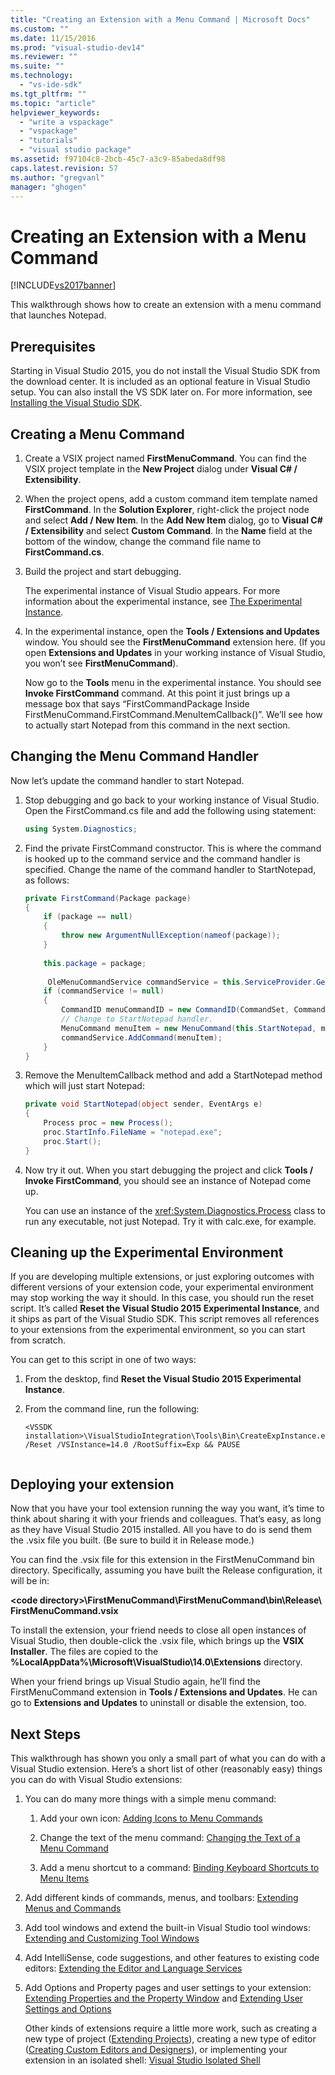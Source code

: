 ```yaml
---
title: "Creating an Extension with a Menu Command | Microsoft Docs"
ms.custom: ""
ms.date: 11/15/2016
ms.prod: "visual-studio-dev14"
ms.reviewer: ""
ms.suite: ""
ms.technology: 
  - "vs-ide-sdk"
ms.tgt_pltfrm: ""
ms.topic: "article"
helpviewer_keywords: 
  - "write a vspackage"
  - "vspackage"
  - "tutorials"
  - "visual studio package"
ms.assetid: f97104c8-2bcb-45c7-a3c9-85abeda8df98
caps.latest.revision: 57
ms.author: "gregvanl"
manager: "ghogen"
---
```

# Creating an Extension with a Menu Command
[!INCLUDE[vs2017banner](../includes/vs2017banner.md)]

This walkthrough shows how to create an extension with a menu command that launches Notepad.  
  
## Prerequisites  
 Starting in Visual Studio 2015, you do not install the Visual Studio SDK from the download center. It is included as an optional feature in Visual Studio setup. You can also install the VS SDK later on. For more information, see [Installing the Visual Studio SDK](../extensibility/installing-the-visual-studio-sdk.md).  
  
## Creating a Menu Command  
  
1.  Create a VSIX project named **FirstMenuCommand**. You can find the VSIX project template in the **New Project** dialog under **Visual C# / Extensibility**.  
  
2.  When the project opens, add a custom command item template named **FirstCommand**. In the **Solution Explorer**, right-click the project node and select **Add / New Item**. In the **Add New Item** dialog, go to **Visual C# / Extensibility** and select **Custom Command**. In the **Name** field at the bottom of the window, change the command file name to **FirstCommand.cs**.  
  
3.  Build the project and start debugging.  
  
     The experimental instance of Visual Studio appears. For more information about the experimental instance, see [The Experimental Instance](../extensibility/the-experimental-instance.md).  
  
4.  In the experimental instance, open the  **Tools / Extensions and Updates** window. You should see the **FirstMenuCommand** extension here. (If you open **Extensions and Updates** in your working instance of Visual Studio, you won’t see **FirstMenuCommand**).  
  
     Now go to the **Tools** menu in the experimental instance. You should see **Invoke FirstCommand** command. At this point it just brings up a message box that says “FirstCommandPackage Inside FirstMenuCommand.FirstCommand.MenuItemCallback()”. We’ll see how to actually start Notepad from this command in the next section.  
  
## Changing the Menu Command Handler  
 Now let’s update the command handler to start Notepad.  
  
1.  Stop debugging and go back to your working instance of Visual Studio. Open the FirstCommand.cs file and add the following using statement:  
  
    ```csharp  
    using System.Diagnostics;  
    ```  
  
2.  Find the private FirstCommand constructor. This is where the command is hooked up to the command service and the command handler is specified. Change the name of the command handler to StartNotepad, as follows:  
  
    ```csharp  
    private FirstCommand(Package package)  
    {  
        if (package == null)  
        {  
            throw new ArgumentNullException(nameof(package));  
        }  
  
        this.package = package;  
  
         OleMenuCommandService commandService = this.ServiceProvider.GetService(typeof(IMenuCommandService)) as OleMenuCommandService;  
        if (commandService != null)  
        {  
            CommandID menuCommandID = new CommandID(CommandSet, CommandId);  
            // Change to StartNotepad handler.  
            MenuCommand menuItem = new MenuCommand(this.StartNotepad, menuCommandID);  
            commandService.AddCommand(menuItem);  
        }  
    }  
    ```  
  
3.  Remove the MenuItemCallback method and add a StartNotepad method which will just start Notepad:  
  
    ```csharp  
    private void StartNotepad(object sender, EventArgs e)  
    {  
        Process proc = new Process();  
        proc.StartInfo.FileName = "notepad.exe";  
        proc.Start();  
    }  
    ```  
  
4.  Now try it out. When you start debugging the project and click **Tools / Invoke FirstCommand**, you should see an instance of Notepad come up.  
  
     You can use an instance of the <xref:System.Diagnostics.Process> class to run any executable, not just Notepad. Try it with calc.exe, for example.  
  
## Cleaning up the Experimental Environment  
 If you are developing multiple extensions, or just exploring outcomes with different versions of your extension code, your experimental environment may stop working the way it should. In this case, you should run the reset script. It’s called **Reset the Visual Studio 2015 Experimental Instance**, and it ships as part of the Visual Studio SDK. This script removes all references to your extensions from the experimental environment, so you can start from scratch.  
  
 You can get to this script in one of two ways:  
  
1.  From the desktop, find **Reset the Visual Studio 2015 Experimental Instance**.  
  
2.  From the command line, run the following:  
  
    ```  
    <VSSDK installation>\VisualStudioIntegration\Tools\Bin\CreateExpInstance.exe /Reset /VSInstance=14.0 /RootSuffix=Exp && PAUSE  
  
    ```  
  
## Deploying your extension  
 Now that you have your tool extension running the way you want, it’s time to think about sharing it with your friends and colleagues. That’s easy, as long as they have Visual Studio 2015 installed. All you have to do is send them the .vsix file you built. (Be sure to build it in Release mode.)  
  
 You can find the .vsix file for this extension in the FirstMenuCommand bin directory. Specifically, assuming you have built the Release configuration, it will be in:  
  
 **\<code directory>\FirstMenuCommand\FirstMenuCommand\bin\Release\ FirstMenuCommand.vsix**  
  
 To install the extension, your friend needs to close all open instances of Visual Studio, then double-click the .vsix file, which brings up the **VSIX Installer**. The files are copied to the **%LocalAppData%\Microsoft\VisualStudio\14.0\Extensions** directory.  
  
 When your friend brings up Visual Studio again, he’ll find the FirstMenuCommand extension in **Tools / Extensions and Updates**. He can go to **Extensions and Updates** to uninstall or disable the extension, too.  
  
## Next Steps  
 This walkthrough has shown you only a small part of what you can do with a Visual Studio extension. Here’s a short list of other (reasonably easy) things you can do with Visual Studio extensions:  
  
1. You can do many more things with a simple menu command:  
  
   1.  Add your own icon: [Adding Icons to Menu Commands](../extensibility/adding-icons-to-menu-commands.md)  
  
   2.  Change the text of the menu command: [Changing the Text of a Menu Command](../extensibility/changing-the-text-of-a-menu-command.md)  
  
   3.  Add a menu shortcut to a command: [Binding Keyboard Shortcuts to Menu Items](../extensibility/binding-keyboard-shortcuts-to-menu-items.md)  
  
2. Add different kinds of commands, menus, and toolbars: [Extending Menus and Commands](../extensibility/extending-menus-and-commands.md)  
  
3. Add tool windows and extend the built-in Visual Studio tool windows: [Extending and Customizing Tool Windows](../extensibility/extending-and-customizing-tool-windows.md)  
  
4. Add IntelliSense, code suggestions, and other features to existing code editors: [Extending the Editor and Language Services](../extensibility/extending-the-editor-and-language-services.md)  
  
5. Add Options and Property pages and user settings to your extension: [Extending Properties and the Property Window](../extensibility/extending-properties-and-the-property-window.md) and [Extending User Settings and Options](../extensibility/extending-user-settings-and-options.md)  
  
   Other kinds of extensions require a little more work, such as creating a new type of project ([Extending Projects](../extensibility/extending-projects.md)), creating a new type of editor ([Creating Custom Editors and Designers](../extensibility/creating-custom-editors-and-designers.md)), or implementing your extension in an isolated shell: [Visual Studio Isolated Shell](../extensibility/visual-studio-isolated-shell.md)

